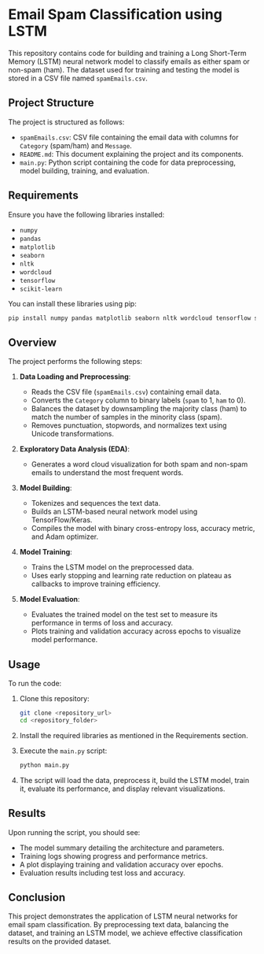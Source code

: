 # Email Spam Classification using LSTM

This repository contains code for building and training a Long Short-Term Memory (LSTM) neural network model to classify emails as either spam or non-spam (ham). The dataset used for training and testing the model is stored in a CSV file named `spamEmails.csv`.

## Project Structure

The project is structured as follows:

- `spamEmails.csv`: CSV file containing the email data with columns for `Category` (spam/ham) and `Message`.
- `README.md`: This document explaining the project and its components.
- `main.py`: Python script containing the code for data preprocessing, model building, training, and evaluation.

## Requirements

Ensure you have the following libraries installed:

- `numpy`
- `pandas`
- `matplotlib`
- `seaborn`
- `nltk`
- `wordcloud`
- `tensorflow`
- `scikit-learn`

You can install these libraries using pip:

```bash
pip install numpy pandas matplotlib seaborn nltk wordcloud tensorflow scikit-learn
```

## Overview

The project performs the following steps:

1. **Data Loading and Preprocessing**:
   - Reads the CSV file (`spamEmails.csv`) containing email data.
   - Converts the `Category` column to binary labels (`spam` to 1, `ham` to 0).
   - Balances the dataset by downsampling the majority class (ham) to match the number of samples in the minority class (spam).
   - Removes punctuation, stopwords, and normalizes text using Unicode transformations.

2. **Exploratory Data Analysis (EDA)**:
   - Generates a word cloud visualization for both spam and non-spam emails to understand the most frequent words.

3. **Model Building**:
   - Tokenizes and sequences the text data.
   - Builds an LSTM-based neural network model using TensorFlow/Keras.
   - Compiles the model with binary cross-entropy loss, accuracy metric, and Adam optimizer.

4. **Model Training**:
   - Trains the LSTM model on the preprocessed data.
   - Uses early stopping and learning rate reduction on plateau as callbacks to improve training efficiency.

5. **Model Evaluation**:
   - Evaluates the trained model on the test set to measure its performance in terms of loss and accuracy.
   - Plots training and validation accuracy across epochs to visualize model performance.

## Usage

To run the code:

1. Clone this repository:

   ```bash
   git clone <repository_url>
   cd <repository_folder>
   ```

2. Install the required libraries as mentioned in the Requirements section.

3. Execute the `main.py` script:

   ```bash
   python main.py
   ```

4. The script will load the data, preprocess it, build the LSTM model, train it, evaluate its performance, and display relevant visualizations.

## Results

Upon running the script, you should see:

- The model summary detailing the architecture and parameters.
- Training logs showing progress and performance metrics.
- A plot displaying training and validation accuracy over epochs.
- Evaluation results including test loss and accuracy.

## Conclusion

This project demonstrates the application of LSTM neural networks for email spam classification. By preprocessing text data, balancing the dataset, and training an LSTM model, we achieve effective classification results on the provided dataset.
